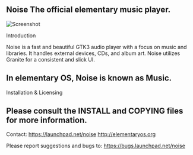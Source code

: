 Noise
The official elementary music player.
--------------------------------------------------------------------------------

![](https://github.com/realtsiry/noise/raw/master/screenshot.png "Screenshot")

Introduction

Noise is a fast and beautiful GTK3 audio player with a focus on music and libraries. 
It handles external devices, CDs, and album art. Noise utilizes Granite for a consistent and slick UI.

In elementary OS, Noise is known as Music.
--------------------------------------------------------------------------------

Installation & Licensing

Please consult the INSTALL and COPYING files for more information.
--------------------------------------------------------------------------------

Contact:
    https://launchpad.net/noise
    http://elementaryos.org

Please report suggestions and bugs to:
    https://bugs.launchpad.net/noise

